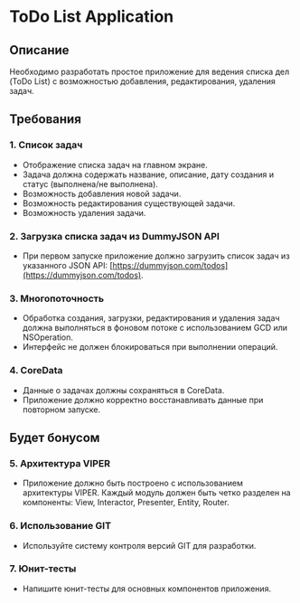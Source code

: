 # ToDo List Application

## Описание

Необходимо разработать простое приложение для ведения списка дел (ToDo List) с возможностью добавления, редактирования, удаления задач.

## Требования

### 1. Список задач

- Отображение списка задач на главном экране.
- Задача должна содержать название, описание, дату создания и статус (выполнена/не выполнена).
- Возможность добавления новой задачи.
- Возможность редактирования существующей задачи.
- Возможность удаления задачи.

### 2. Загрузка списка задач из DummyJSON API

- При первом запуске приложение должно загрузить список задач из указанного JSON API: [https://dummyjson.com/todos](https://dummyjson.com/todos).

### 3. Многопоточность

- Обработка создания, загрузки, редактирования и удаления задач должна выполняться в фоновом потоке с использованием GCD или NSOperation.
- Интерфейс не должен блокироваться при выполнении операций.

### 4. CoreData

- Данные о задачах должны сохраняться в CoreData.
- Приложение должно корректно восстанавливать данные при повторном запуске.

## Будет бонусом

### 5. Архитектура VIPER

- Приложение должно быть построено с использованием архитектуры VIPER. Каждый модуль должен быть четко разделен на компоненты: View, Interactor, Presenter, Entity, Router.

### 6. Использование GIT

- Используйте систему контроля версий GIT для разработки.

### 7. Юнит-тесты

- Напишите юнит-тесты для основных компонентов приложения.
